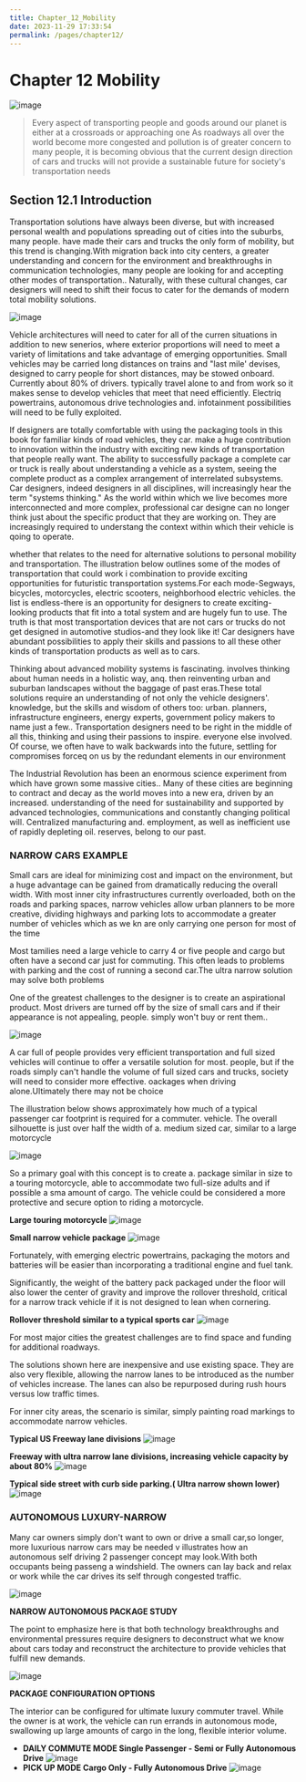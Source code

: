 ```yaml
---
title: Chapter_12_Mobility
date: 2023-11-29 17:33:54
permalink: /pages/chapter12/
---
```

# Chapter 12 Mobility

![image](./img/chapter_12/chapter12cover.jpg)

> Every aspect of transporting people and goods around our planet is either at a crossroads or approaching one As roadways all over the world become more congested and pollution is of greater concern to many people, it is becoming obvious that the current design direction of cars and trucks will not provide a sustainable future for society's transportation needs

## Section 12.1 Introduction

Transportation solutions have always been diverse, but with increased personal wealth and populations spreading out of cities into the suburbs, many people. have made their cars and trucks the only form of mobility, but this trend is changing.With migration back into city centers, a greater understanding and concern for the environment and breakthroughs in communication technologies, many people are looking for and accepting other modes of transportation.. Naturally, with these cultural changes, car designers will need to shift their focus to cater for the demands of modern total mobility solutions.

![image](./img/chapter_12/transportation.jpg)

Vehicle architectures will need to cater for all of the curren situations in addition to new senerios, where exterior proportions will need to meet a variety of limitations and take advantage of emerging opportunities. Small vehicles may be carried long distances on trains and "last mile' devises, designed to carry people for short distances, may be stowed onboard. Currently about 80% of drivers. typically travel alone to and from work so it makes sense to develop vehicles that meet that need efficiently. Electriq powertrains, autonomous drive technologies and. infotainment possibilities will need to be fully exploited.

If designers are totally comfortable with using the packaging tools in this book for familiar kinds of road vehicles, they car. make a huge contribution to innovation within the industry with exciting new kinds of transportation that people really want. The ability to successfully package a complete car or truck is really about understanding a vehicle as a system, seeing the complete product as a complex arrangement of interrelated subsystems. Car designers, indeed designers in all disciplines, will increasingly hear the term "systems thinking." As the world within which we live becomes more interconnected and more complex, professional car designe can no longer think just about the specific product that they are working on. They are increasingly required to understang the context within which their vehicle is qoing to operate.

whether that relates to the need for alternative solutions to personal mobility and transportation. The illustration below outlines some of the modes of transportation that could work i combination to provide exciting opportunities for futuristic transportation systems.For each mode-Segways, bicycles, motorcycles, electric scooters, neighborhood electric vehicles. the list is endless-there is an opportunity for designers to create exciting-looking products that fit into a total system and are hugely fun to use. The truth is that most transportation devices that are not cars or trucks do not get designed in automotive studios-and they look like it! Car designers have abundant possibilities to apply their skills and passions to all these other kinds of transportation products as well as to cars.

Thinking about advanced mobility systems is fascinating. involves thinking about human needs in a holistic way, anq. then reinventing urban and suburban landscapes without the baggage of past eras.These total solutions require an understanding of not only the vehicle designers'. knowledge, but the skills and wisdom of others too: urban. planners, infrastructure engineers, energy experts, government policy makers to name just a few.. Transportation designers need to be right in the middle of all this, thinking and using their passions to inspire. everyone else involved. Of course, we often have to walk backwards into the future, settling for compromises forceq on us by the redundant elements in our environment

The Industrial Revolution has been an enormous science experiment from which have grown some massive cities.. Many of these cities are beginning to contract and decay as the world moves into a new era, driven by an increased. understanding of the need for sustainability and supported by advanced technologies, communications and constantly changing political will. Centralized manufacturing and. employment, as well as inefficient use of rapidly depleting oil. reserves, belong to our past.

### NARROW CARS EXAMPLE

Small cars are ideal for minimizing cost and impact on the environment, but a huge advantage can be gained from dramatically reducing the overall width. With most inner city infrastructures currently overloaded, both on the roads and parking spaces, narrow vehicles allow urban planners to be more creative, dividing highways and parking lots to accommodate a greater number of vehicles which as we kn are only carrying one person for most of the time

Most tamilies need a large vehicle to carry 4 or five people and cargo but often have a second car just for commuting. This often leads to problems with parking and the cost of running a second car.The ultra narrow solution may solve both problems

One of the greatest challenges to the designer is to create an aspirational product. Most drivers are turned off by the size of small cars and if their appearance is not appealing, people. simply won't buy or rent them..

![image](./img/chapter_12/narrowcarexample.jpg)

A car full of people provides very efficient transportation and full sized vehicles will continue to offer a versatile solution for most. people, but if the roads simply can't handle the volume of full sized cars and trucks, society will need to consider more effective. oackages when driving alone.Ultimately there may not be choice

The illustration below shows approximately how much of a typical passenger car footprint is required for a commuter. vehicle. The overall silhouette is just over half the width of a. medium sized car, similar to a large motorcycle

![image](./img/chapter_12/typicalfootprint.jpg)

So a primary goal with this concept is to create a. package similar in size to a touring motorcycle, able to accommodate two full-size adults and if possible a sma amount of cargo. The vehicle could be considered a more protective and secure option to riding a motorcycle.

**Large touring motorcycle**
![image](./img/chapter_12/largetouringmotorcycle.jpg)

**Small narrow vehicle package**
![image](./img/chapter_12/smallnarrowvehicle.jpg)

Fortunately, with emerging electric powertrains, packaging the motors and batteries will be easier than incorporating a traditional engine and fuel tank.

Significantly, the weight of the battery pack packaged under the floor will also lower the center of gravity and improve the rollover threshold, critical for a narrow track vehicle if it is not designed to lean when cornering.

**Rollover threshold similar to a typical sports car**
![image](./img/chapter_12/narrwovehiclerollover.jpg)

For most major cities the greatest challenges are to find space and funding for additional roadways.

The solutions shown here are inexpensive and use existing space. They are also very flexible, allowing the narrow lanes to be introduced as the number of vehicles increase. The lanes can also be repurposed during rush hours versus low traffic times.

For inner city areas, the scenario is similar, simply painting road markings to accommodate narrow vehicles.

**Typical US Freeway lane divisions**
![image](./img/chapter_12/typicalusfreewaylane.jpg)

**Freeway with ultra narrow lane divisions, increasing vehicle capacity by about 80%**
![image](./img/chapter_12/freewaywithnarrowlane.jpg)

**Typical side street with curb side parking.( Ultra narrow shown lower)**
![image](./img/chapter_12/curbsideparking.jpg)

### AUTONOMOUS LUXURY-NARROW

Many car owners simply don't want to own or drive a small car,so longer, more luxurious narrow cars may be needed v illustrates how an autonomous self driving 2 passenger concept may look.With both occupants being passeng a windshield. The owners can lay back and relax or work while the car drives its self through congested traffic.

![image](./img/chapter_12/autonomousluxurynarrow.jpg)

**NARROW AUTONOMOUS PACKAGE STUDY**

The point to emphasize here is that both technology breakthroughs and environmental pressures require designers to deconstruct what we know about cars today and reconstruct the architecture to provide vehicles that fulfill new demands.

![image](./img/chapter_12/luxurynarrowstudy.jpg)

**PACKAGE CONFIGURATION OPTIONS**

The interior can be configured for ultimate luxury commuter travel. While the owner is at work, the vehicle can run errands in autonomous mode, swallowing up large amounts of cargo in the long, flexible interior volume.

* **DAILY COMMUTE MODE Single Passenger - Semi or Fully Autonomous Drive**
  ![image](./img/chapter_12/dailycommute.jpg)
* **PICK UP MODE Cargo Only - Fully Autonomous Drive**
  ![image](./img/chapter_12/pickupmode.jpg)
